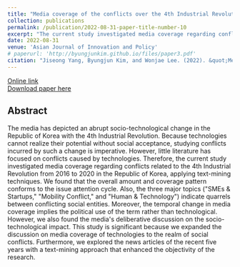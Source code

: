 ```yaml
---
title: "Media coverage of the conflicts over the 4th Industrial Revolution in the Republic of Korea from 2016 to 2020: a text-mining approach"
collection: publications
permalink: /publication/2022-08-31-paper-title-number-10
excerpt: "The current study investigated media coverage regarding conflicts related to the 4th Industrial Revolution from 2016 to 2020 in the Republic of Korea, applying text-mining techniques."
date: 2022-08-31
venue: 'Asian Journal of Innovation and Policy'
# paperurl: 'http://byungjunkim.github.io/files/paper3.pdf'
citation: "Jiseong Yang, Byungjun Kim, and Wonjae Lee. (2022). &quot;Media coverage of the conflicts over the 4th Industrial Revolution in the Republic of Korea from 2016 to 2020: a text-mining approach.&quot; <i>Asian Journal of Innovation and Policy</i>. 28."
---
```

[Online link](https://doi.org/10.7545/ajip.2022.11.2.202)  
[Download paper here](http://byungjunkim.github.io/files/paper10.pdf)

## Abstract
The media has depicted an abrupt socio-technological change in the Republic of Korea with the 4th Industrial Revolution. Because technologies cannot realize their potential without social acceptance, studying conflicts incurred by such a change is imperative. However, little literature has focused on conflicts caused by technologies. Therefore, the current study investigated media coverage regarding conflicts related to the 4th Industrial Revolution from 2016 to 2020 in the Republic of Korea, applying text-mining techniques. We found that the overall amount and coverage pattern conforms to the issue attention cycle. Also, the three major topics ("SMEs & Startups," "Mobility Conflict," and "Human & Technology") indicate quarrels between conflicting social entities. Moreover, the temporal change in media coverage implies the political use of the term rather than technological. However, we also found the media's deliberative discussion on the socio-technological impact. This study is significant because we expanded the discussion on media coverage of technologies to the realm of social conflicts. Furthermore, we explored the news articles of the recent five years with a text-mining approach that enhanced the objectivity of the research.